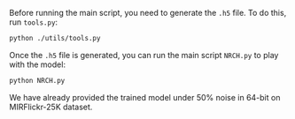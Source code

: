Before running the main script, you need to generate the `.h5` file. To do this, run `tools.py`:
```bash
python ./utils/tools.py
```

Once the `.h5` file is generated, you can run the main script `NRCH.py` to play with the model:
```bash
python NRCH.py
```

We have already provided the trained model under 50% noise in 64-bit on MIRFlickr-25K dataset.